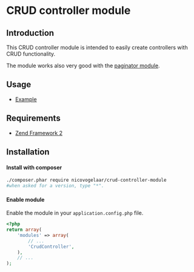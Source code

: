 CRUD controller module
=======

Introduction
------------

This CRUD controller module is intended to easily create controllers with CRUD functionality.

The module works also very good with the [paginator module](https://github.com/nicovogelaar/paginator-module).

Usage
------------
* [Example](https://github.com/nicovogelaar/crud-controller-module/blob/master/docs/example.md)

Requirements
------------

* [Zend Framework 2](https://github.com/zendframework/zf2)

Installation
------------

#### Install with composer

```sh
./composer.phar require nicovogelaar/crud-controller-module
#when asked for a version, type "*".
```

#### Enable module

Enable the module in your `application.config.php` file.


```php
<?php
return array(
    'modules' => array(
        // ...
        'CrudController',
    ),
    // ...
);
```
